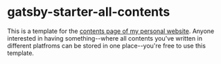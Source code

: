 # gatsby-starter-all-contents

This is a template for the [contents page of my personal website](https://dillionmegida.com/contents). Anyone interested in having something--where all contents you've written in different platfroms can be stored in one place--you're free to use this template.
